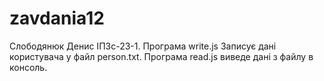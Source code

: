 # zavdania12
Слободянюк Денис ІПЗс-23-1.
Програма write.js Записує дані користувача у файл person.txt. Програма read.js виведе дані з файлу в консоль.
